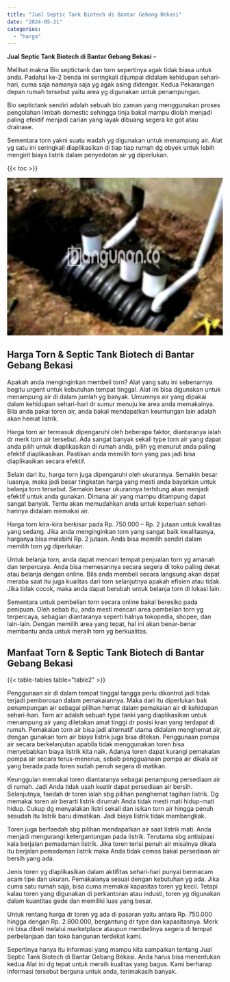 ```yaml
---
title: "Jual Septic Tank Biotech di Bantar Gebang Bekasi"
date: "2024-05-21"
categories: 
  - "harga"
---
```


**Jual Septic Tank Biotech di Bantar Gebang Bekasi** –

Melihat makna Bio septictank dan torn sepertinya agak tidak biasa untuk anda. Padahal ke-2 benda ini seringkali dijumpai didalam kehidupan sehari-hari, cuma saja namanya saja yg agak asing didengar. Kedua Pekarangan depan rumah tersebut yaitu area yg digunakan untuk penampungan.

Bio septictank sendiri adalah sebuah bio zaman yang menggunakan proses pengolahan limbah domestic sehingga tinja bakal mampu diolah menjadi paling efektif menjadi carian yang layak dibuang segera ke got atau drainase.

Sementara torn yakni suatu wadah yg digunakan untuk menampung air. Alat yg satu ini seringkali diaplikasikan di tiap tiap rumah dg obyek untuk lebih mengirit biaya listrik dalam penyedotan air yg diperlukan.

{{< toc >}}

![Jual Septic Tank Biotech di Bantar Gebang Bekasi](/images/jual-bio-septictank-23.png)

## Harga Torn & Septic Tank Biotech di Bantar Gebang Bekasi

Apakah anda menginginkan membeli torn? Alat yang satu ini sebenarnya begitu urgent untuk kebutuhan tempat tinggal. Alat ini bisa digunakan untuk menampung air di dalam jumlah yg banyak. Umumnya air yang dipakai dalam kehidupan sehari-hari dr sumur menuju ke area anda memakainya. Bila anda pakai toren air, anda bakal mendapatkan keuntungan lain adalah akan hemat listrik.

Harga torn air termasuk dipengaruhi oleh beberapa faktor, diantaranya ialah dr merk torn air tersebut. Ada sangat banyak sekali type torn air yang dapat anda pilih untuk diaplikasikan di rumah anda, pilih yg menurut anda paling efektif diaplikasikan. Pastikan anda memilih torn yang pas jadi bisa diaplikasikan secara efektif.

Selain dari itu, harga torn juga dipengaruhi oleh ukurannya. Semakin besar luasnya, maka jadi besar tingkatan harga yang mesti anda bayarkan untuk belanja torn tersebut. Semakin besar ukurannya terhitung akan menjadi efektif untuk anda gunakan. Dimana air yang mampu ditampung dapat sangat banyak. Tentu akan memudahkan anda untuk keperluan sehari-harinya didalam memakai air.

Harga torn kira-kira berkisar pada Rp. 750.000 – Rp. 2 jutaan untuk kwalitas yang sedang. Jika anda menginginkan torn yang sangat baik kwalitasnya, harganya bisa melebihi Rp. 2 jutaan. Anda bisa memilih sendiri dalam memilih torn yg diperlukan.

Untuk belanja torn, anda dapat mencari tempat penjualan torn yg amanah dan terpercaya. Anda bisa memesannya secara segera di toko paling dekat atau belanja dengan online. Bila anda membeli secara langsung akan dapat meraba saat itu juga kualitas dari torn selanjutnya apakah efisien atau tidak. Jika tidak cocok, maka anda dapat berubah untuk belanja torn di lokasi lain.

Sementara untuk pembelian torn secara online bakal beresiko pada penipuan. Oleh sebab itu, anda mesti mencari area pembelian torn yg terpercaya, sebagian diantaranya seperti halnya tokopedia, shopee, dan lain-lain. Dengan memilih area yang tepat, hal ini akan benar-benar membantu anda untuk meraih torn yg berkualitas.

## Manfaat Torn & Septic Tank Biotech di Bantar Gebang Bekasi

{{< table-tables table="table2" >}}

Penggunaan air di dalam tempat tinggal tangga perlu dikontrol jadi tidak terjadi pemborosan dalam pemakaiannya. Maka dari itu diperlukan bak penampungan air sebagai pilihan hemat dalam pemakaian air di kehidupan sehari-hari. Torn air adalah sebuah type tanki yang diaplikasikan untuk menampung air yang diletakan amat tinggi dr posisi kran yang terdapat di rumah. Pemakaian torn air bisa jadi alternatif utama didalam menghemat air, dengan gunakan torn air biaya listrik juga bisa ditekan. Penggunaan pompa air secara berkelanjutan apabila tidak menggunakan toren bisa menyebabkan biaya listrik kita naik. Adanya toren dapat kurangi pemakaian pompa air secara terus-menerus, sebab pengguanaan pompa air dikala air yang berada pada toren sudah penuh segera di matikan.

Keunggulan memakai toren diantaranya sebagai penampung persediaan air di rumah. Jadi Anda tidak usah kuatir dapat persediaan air bersih. Selanjutnya, faedah dr toren ialah sbg pilihan penghemat tagihan listrik. Dg memakai toren air berarti listrik dirumah Anda tidak mesti mati hidup-mati hidup. Cukup dg menyalakan listri sekali dan isikan torn air hingga penuh sesudah itu listrik baru dimatikan. Jadi biaya listrik tidak membengkak.

Toren juga berfaedah sbg pilihan mendapatkan air saat listrik mati. Anda menjadi mengurangi ketergantungan pada listrik. Terutama sbg antisipasi kala berjalan pemadaman listrik. Jika toren terisi penuh air misalnya dikala itu berjalan pemadaman listrik maka Anda tidak cemas bakal persediaan air bersih yang ada.

Jenis toren yg diaplikasikan dalam aktifitas sehari-hari punyai bermacam acam tipe dan ukuran. Pemakaianya sesuai dengan kebutuhan yg ada. Jika cuma satu rumah saja, bisa cuma memakai kapasitas toren yg kecil. Tetapi kalau toren yang digunakan di perkantoran atau industi, toren yg digunakan dalam kuantitas gede dan memiliki luas yang besar.

Untuk rentang harga dr toren yg ada di pasaran yaitu antara Rp. 750.000 hingga dengan Rp. 2.800.000, bergantung dr type dan kapasitasnya. Merk ini bisa dibeli melalui marketplace ataupun membelinya segera di tempat perbelanjaan dan toko bangunan terdekat kami.

Sepertinya hanya itu informasi yang mampu kita sampaikan tentang Jual Septic Tank Biotech di Bantar Gebang Bekasi. Anda harus bisa menentukan kedua Alat ini dg tepat untuk meraih kualitas yang bagus. Kami berharap informasi tersebut berguna untuk anda, terimakasih banyak.

